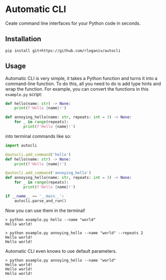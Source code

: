 Automatic CLI
===

Ceate command line interfaces for your Python code in seconds.


Installation
---

```{bash}
pip install git+https://github.com/rloganiv/autocli
```


Usage
---

Automatic CLI is very simple, it takes a Python function and turns it into a command-line function.
To do this, all you need to do is add type hints and wrap the function.
For example, you can convert the functions in this `example.py` script:
```python
def hello(name: str) -> None:
    print(f'Hello {name}!')

def annoying_hello(name: str, repeats: int = 3) -> None:
    for _ in range(repeats):
        print(f'Hello {name}!')
```
into terminal commands like so:
```python
import autocli

@autocli.add_command('hello')
def hello(name: str) -> None:
    print(f'Hello {name}!')

@autocli.add_command('annoying_hello')
def annoying_hello(name: str, repeats: int = 3) -> None:
    for _ in range(repeats):
        print(f'Hello {name}!')

if __name__ == '__main__':
    autocli.parse_and_run()
```
Now you can use them in the terminal!
```{bash}
> python example.py hello --name "world"
Hello world!

> python example.py annoying_hello --name "world" --repeats 2
Hello world!
Hello world!
```
Automatic CLI even knows to use default parameters.
```
> python example.py annoying_hello --name "world"
Hello world!
Hello world!
Hello world!
```